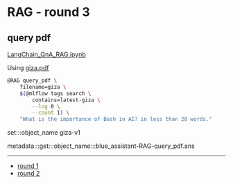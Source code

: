# RAG - round 3

## query pdf

[LangChain_QnA_RAG.ipynb](../../../notebooks/LangChain_QnA_RAG-3.ipynb)

Using [giza.pdf](https://kamangir-public.s3.ca-central-1.amazonaws.com/giza-v1/giza.pdf)

```bash
@RAG query_pdf \
	filename=giza \
	$(@mlflow tags search \
        contains=latest-giza \
        --log 0 \
        --count 1) \
	"What is the importance of Bash in AI? in less than 20 words."
```

set:::object_name giza-v1

metadata:::get:::object_name:::blue_assistant-RAG-query_pdf.ans

---

- [round 1](./round-1.md)
- [round 2](./round-2.md)